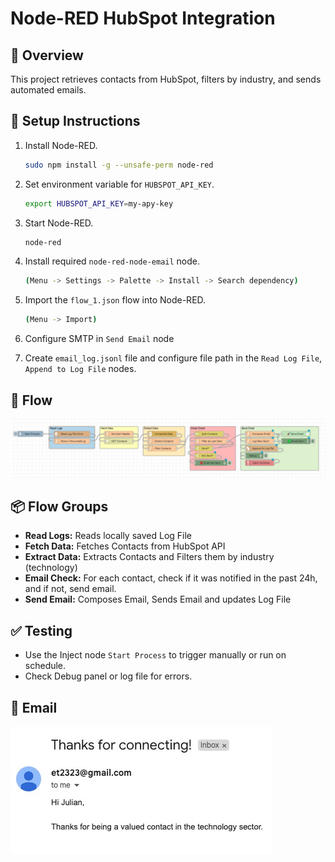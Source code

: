 # Node-RED HubSpot Integration

## 🧩 Overview
This project retrieves contacts from HubSpot, filters by industry, and sends automated emails.

## 🚀 Setup Instructions

1. Install Node-RED.
    ```sh
    sudo npm install -g --unsafe-perm node-red
    ```

2. Set environment variable for `HUBSPOT_API_KEY`.
   ```sh 
   export HUBSPOT_API_KEY=my-apy-key
   ```
3. Start Node-RED.
    ```sh
    node-red
    ```

4. Install required `node-red-node-email` node.
    ```sh 
    (Menu -> Settings -> Palette -> Install -> Search dependency)
    ```

5. Import the `flow_1.json` flow into Node-RED.
    ```sh
    (Menu -> Import)
    ```
   
6. Configure SMTP in `Send Email` node

7. Create `email_log.jsonl` file and configure file path in the `Read Log File`, `Append to Log File` nodes.

## 🔄 Flow
![Project Screenshot](images/flow.jpg)


## 📦 Flow Groups
- **Read Logs:** Reads locally saved Log File
- **Fetch Data:** Fetches Contacts from HubSpot API
- **Extract Data:** Extracts Contacts and Filters them by industry (technology)
- **Email Check:** For each contact, check if it was  notified in the past 24h, and if not, send email.
- **Send Email:** Composes Email, Sends Email and updates Log File

## ✅ Testing
- Use the Inject node `Start Process` to trigger manually or run on schedule.
- Check Debug panel or log file for errors.

## 📩 Email

![Project Screenshot](images/email.jpg)


